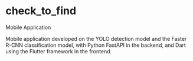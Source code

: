 # check_to_find
Mobile Application 

Mobile application developed on the YOLO detection model and the Faster R-CNN classification model, with Python FastAPI in the backend, and Dart using the Flutter framework in the frontend.
